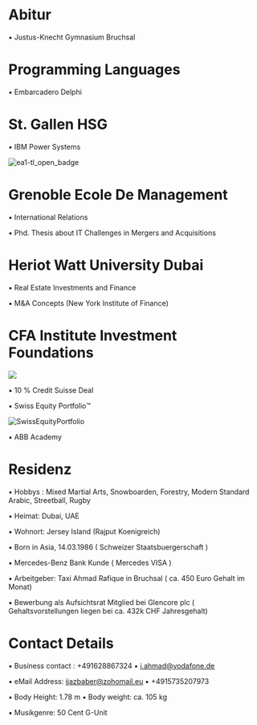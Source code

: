 # Abitur

▪︎ Justus-Knecht Gymnasium Bruchsal

# Programming Languages 

▪︎ Embarcadero Delphi 

# St. Gallen HSG 

▪︎ IBM Power Systems

![ea1-tl_open_badge](https://user-images.githubusercontent.com/95079463/151658291-bc2de3cf-efd4-4f38-bf4a-dde187391570.png)

# Grenoble Ecole De Management

▪︎ International Relations

▪︎ Phd. Thesis about IT Challenges in Mergers and Acquisitions

# Heriot Watt University Dubai 

▪︎ Real Estate Investments and Finance 

▪︎ M&A Concepts  (New York Institute of Finance)

#  CFA Institute Investment Foundations 

<img src="https://user-images.githubusercontent.com/95079463/151157248-4fa7d6fe-7dc8-4cd3-a9e1-3263252d3028.png">

▪︎ 10 % Credit Suisse Deal 

▪︎ Swiss Equity Portfolio™️

![SwissEquityPortfolio](https://user-images.githubusercontent.com/95079463/156522393-272bb017-e660-4022-a998-33063f54dfd0.png)

▪︎ ABB Academy

# Residenz 

▪︎ Hobbys : Mixed Martial Arts, Snowboarden, Forestry, Modern Standard Arabic, Streetball, Rugby

▪︎ Heimat: Dubai, UAE 

▪︎ Wohnort: Jersey Island (Rajput Koenigreich)

▪︎ Born in Asia, 14.03.1986  ( Schweizer Staatsbuergerschaft )

▪︎ Mercedes-Benz Bank Kunde ( Mercedes VISA )

▪︎ Arbeitgeber: Taxi Ahmad Rafique in Bruchsal ( ca. 450 Euro Gehalt im Monat)

▪︎ Bewerbung als Aufsichtsrat Mitglied bei Glencore plc ( Gehaltsvorstellungen liegen bei ca. 432k CHF Jahresgehalt)

# Contact Details 

▪︎ Business contact : +491628867324 ▪︎ i.ahmad@vodafone.de 

▪︎ eMail Address: ijazbaber@zohomail.eu ▪︎ +4915735207973

▪︎ Body Height: 1.78 m ▪︎ Body weight: ca. 105 kg 

▪︎ Musikgenre: 50 Cent G-Unit 






